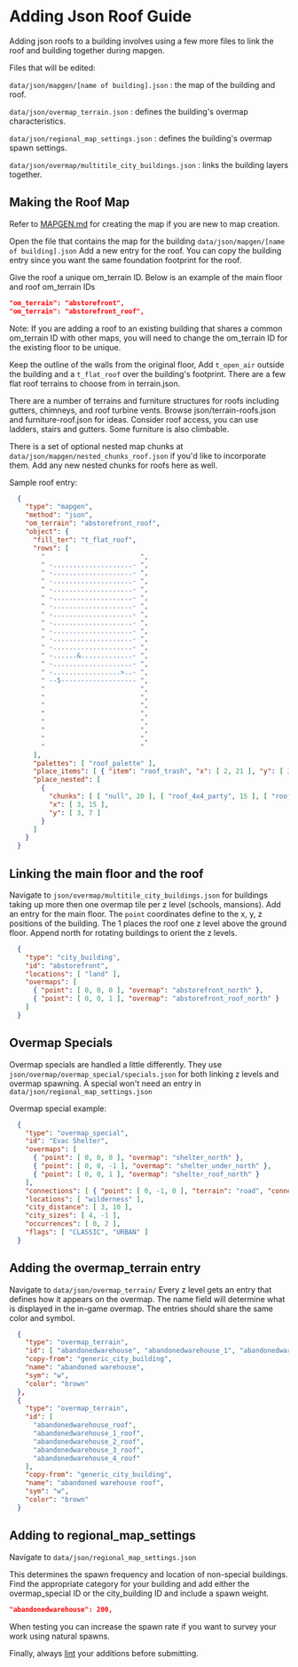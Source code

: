 # Adding Json Roof Guide

Adding json roofs to a building involves using a few more files to link the roof and building together during mapgen.

Files that will be edited:

`data/json/mapgen/[name of building].json` : the map of the building and roof.

`data/json/overmap_terrain.json` : defines the building's overmap characteristics.

`data/json/regional_map_settings.json` : defines the building's overmap spawn settings.

`data/json/overmap/multitile_city_buildings.json` : links the building layers together.

## Making the Roof Map

Refer to [MAPGEN.md](https://github.com/CleverRaven/Cataclysm-DDA/blob/master/doc/JSON/MAPGEN.md) for creating the map if you are new to map creation.

Open the file that contains the map for the building `data/json/mapgen/[name of building].json`
Add a new entry for the roof.  You can copy the building entry since you want the same foundation footprint for the roof.

Give the roof a unique om_terrain ID.  Below is an example of the main floor and roof om_terrain IDs

````json
"om_terrain": "abstorefront",
"om_terrain": "abstorefront_roof",
````

Note: If you are adding a roof to an existing building that shares a common om_terrain ID with other maps, you will need to change the om_terrain ID for the existing floor to be unique.

Keep the outline of the walls from the original floor,
Add `t_open_air` outside the building and a `t_flat_roof` over the building's footprint.
There are a few flat roof terrains to choose from in terrain.json.

There are a number of terrains and furniture structures for roofs including gutters, chimneys, and roof turbine vents.
Browse json/terrain-roofs.json and furniture-roof.json for ideas.  Consider roof access, you can use ladders, stairs and gutters.  Some furniture is also climbable.

There is a set of optional nested map chunks at `data/json/mapgen/nested_chunks_roof.json` if you'd like to incorporate them.  Add any new nested chunks for roofs here as well.

Sample roof entry:
````json
  {
    "type": "mapgen",
    "method": "json",
    "om_terrain": "abstorefront_roof",
    "object": {
      "fill_ter": "t_flat_roof",
      "rows": [
        "                        ",
        " -....................- ",
        " -....................- ",
        " -....................- ",
        " -....................- ",
        " -....................- ",
        " -....................- ",
        " -....................- ",
        " -....................- ",
        " -....................- ",
        " -....................- ",
        " -....................- ",
        " -......&.............- ",
        " -....................- ",
        " -.................>..- ",
        " --5------------------- ",
        "                        ",
        "                        ",
        "                        ",
        "                        ",
        "                        ",
        "                        ",
        "                        ",
        "                        "
      ],
      "palettes": [ "roof_palette" ],
      "place_items": [ { "item": "roof_trash", "x": [ 2, 21 ], "y": [ 3, 14 ], "chance": 50, "repeat": [ 1, 3 ] } ],
      "place_nested": [
        {
          "chunks": [ [ "null", 20 ], [ "roof_4x4_party", 15 ], [ "roof_4x4_holdout", 5 ], [ "roof_4x4_utility", 40 ] ],
          "x": [ 3, 15 ],
          "y": [ 3, 7 ]
        }
      ]
    }
  }
````

## Linking the main floor and the roof
Navigate to `json/overmap/multitile_city_buildings.json` for buildings taking up more then one overmap tile per z level (schools, mansions).
Add an entry for the main floor.  The `point` coordinates define to the x, y, z positions of the building.  The 1 places the roof one z level above the ground floor.
Append north for rotating buildings to orient the z levels.

````json
  {
    "type": "city_building",
    "id": "abstorefront",
    "locations": [ "land" ],
    "overmaps": [
      { "point": [ 0, 0, 0 ], "overmap": "abstorefront_north" },
      { "point": [ 0, 0, 1 ], "overmap": "abstorefront_roof_north" }
    ]
  }
````
## Overmap Specials

Overmap specials are handled a little differently.  They use `json/overmap/overmap_special/specials.json` for both linking z levels and overmap spawning.  A special won't need an entry in `data/json/regional_map_settings.json`

Overmap special example:
````json
  {
    "type": "overmap_special",
    "id": "Evac Shelter",
    "overmaps": [
      { "point": [ 0, 0, 0 ], "overmap": "shelter_north" },
      { "point": [ 0, 0, -1 ], "overmap": "shelter_under_north" },
      { "point": [ 0, 0, 1 ], "overmap": "shelter_roof_north" }
    ],
    "connections": [ { "point": [ 0, -1, 0 ], "terrain": "road", "connection": "local_road", "from": [ 0, 0, 0 ] } ],
    "locations": [ "wilderness" ],
    "city_distance": [ 3, 10 ],
    "city_sizes": [ 4, -1 ],
    "occurrences": [ 0, 2 ],
    "flags": [ "CLASSIC", "URBAN" ]
  }
````
## Adding the overmap_terrain entry

Navigate to `data/json/overmap_terrain/`
Every z level gets an entry that defines how it appears on the overmap.
The name field will determine what is displayed in the in-game overmap.
The entries should share the same color and symbol.

````json
  {
    "type": "overmap_terrain",
    "id": [ "abandonedwarehouse", "abandonedwarehouse_1", "abandonedwarehouse_2", "abandonedwarehouse_3", "abandonedwarehouse_4" ],
    "copy-from": "generic_city_building",
    "name": "abandoned warehouse",
    "sym": "w",
    "color": "brown"
  },
  {
    "type": "overmap_terrain",
    "id": [
      "abandonedwarehouse_roof",
      "abandonedwarehouse_1_roof",
      "abandonedwarehouse_2_roof",
      "abandonedwarehouse_3_roof",
      "abandonedwarehouse_4_roof"
    ],
    "copy-from": "generic_city_building",
    "name": "abandoned warehouse roof",
    "sym": "w",
    "color": "brown"
  }
````
## Adding to regional_map_settings
Navigate to `data/json/regional_map_settings.json`

This determines the spawn frequency and location of non-special buildings.
Find the appropriate category for your building and add either the overmap_special ID or the city_building ID and include a spawn weight.

````json
"abandonedwarehouse": 200,
````
When testing you can increase the spawn rate if you want to survey your work using natural spawns.

Finally, always [lint](http://dev.narc.ro/cataclysm/format.html) your additions before submitting.
